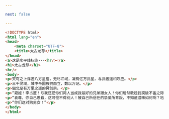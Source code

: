 ```yaml
---

next: false

---
```




<BlogInfo id="161" title="4.水平线标签" author="白日梦想猿" pv=0 read_times=0 pre_cost_time="0分18秒" category="html5学习" tag_list="['html5学习']" create_time="2020.07.14 14:29:29" update_time="2020.07.14 14:32:49" />

```html
<!DOCTYPE html>
<html lang="en">
<head>
    <meta charset="UTF-8">
    <title>太古龙尊</title>
</head>
<a>这是水平线标签---<hr/></a>
<h1>太古龙尊</h1>
<hr/>
<body>
<p>天穹之上浮游八方星宿，无尽江域，凝有亿万武星，与武者遥相呼应。</p>
<p>三千灵域，域中帝国簇拥而立，数以万记。</p>
<p>偏北足有万里之遥的冥剑宗。</p>
<p>“窥姬！李占鳌！亏我还把你们两人当成我最好的兄弟跟女人！你们居然敢趁我突破不备之际联手来陷害我！”</p>
<p>“袁尊，你自己愚蠢，这可怪不得别人！被自己所信任的挚爱所背叛，不知道滋味如何啊？哈哈！”</p>
<p>“你们这对狗男女！”</p>
</body>
</html>
```



<ActionBox />

